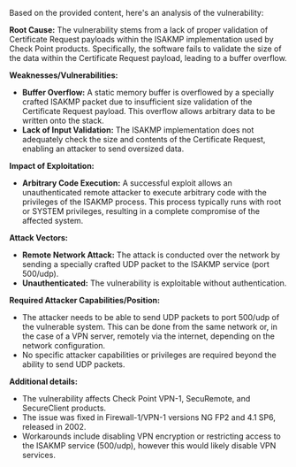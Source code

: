 Based on the provided content, here's an analysis of the vulnerability:

**Root Cause:**
The vulnerability stems from a lack of proper validation of Certificate Request payloads within the ISAKMP implementation used by Check Point products. Specifically, the software fails to validate the size of the data within the Certificate Request payload, leading to a buffer overflow.

**Weaknesses/Vulnerabilities:**
- **Buffer Overflow:** A static memory buffer is overflowed by a specially crafted ISAKMP packet due to insufficient size validation of the Certificate Request payload. This overflow allows arbitrary data to be written onto the stack.
- **Lack of Input Validation:** The ISAKMP implementation does not adequately check the size and contents of the Certificate Request, enabling an attacker to send oversized data.

**Impact of Exploitation:**
- **Arbitrary Code Execution:** A successful exploit allows an unauthenticated remote attacker to execute arbitrary code with the privileges of the ISAKMP process. This process typically runs with root or SYSTEM privileges, resulting in a complete compromise of the affected system.

**Attack Vectors:**
- **Remote Network Attack:** The attack is conducted over the network by sending a specially crafted UDP packet to the ISAKMP service (port 500/udp).
- **Unauthenticated:** The vulnerability is exploitable without authentication.

**Required Attacker Capabilities/Position:**
- The attacker needs to be able to send UDP packets to port 500/udp of the vulnerable system. This can be done from the same network or, in the case of a VPN server, remotely via the internet, depending on the network configuration.
- No specific attacker capabilities or privileges are required beyond the ability to send UDP packets.

**Additional details:**
- The vulnerability affects Check Point VPN-1, SecuRemote, and SecureClient products.
- The issue was fixed in Firewall-1/VPN-1 versions NG FP2 and 4.1 SP6, released in 2002.
- Workarounds include disabling VPN encryption or restricting access to the ISAKMP service (500/udp), however this would likely disable VPN services.